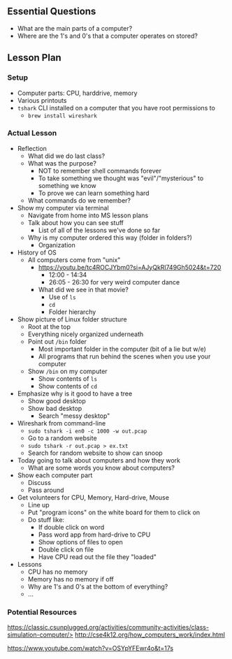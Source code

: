 ## Essential Questions

- What are the main parts of a computer?
- Where are the 1's and 0's that a computer operates on stored?

## Lesson Plan

### Setup

- Computer parts: CPU, harddrive, memory
- Various printouts
- `tshark` CLI installed on a computer that you have root permissions to
    - `brew install wireshark`

### Actual Lesson

- Reflection
    - What did we do last class?
    - What was the purpose?
        - NOT to remember shell commands forever
        - To take something we thought was "evil"/"mysterious" to something we know
        - To prove we can learn something hard
    - What commands do we remember?
- Show my computer via terminal
    - Navigate from home into MS lesson plans
    - Talk about how you can see stuff
        - List of all of the lessons we've done so far
    - Why is my computer ordered this way (folder in folders?)
        - Organization
- History of OS
    - All computers come from "unix"
        - https://youtu.be/tc4ROCJYbm0?si=AJyQkRl749Gh5024&t=720
            - 12:00 - 14:34
            - 26:05 - 26:30 for very weird computer dance
        - What did we see in that movie?
            - Use of `ls`
            - `cd`
            - Folder hierarchy
- Show picture of Linux folder structure
    - Root at the top
    - Everything nicely organized underneath
    - Point out `/bin` folder
        - Most important folder in the computer (bit of a lie but w/e)
        - All programs that run behind the scenes when you use your computer
    - Show `/bin` on my computer
        - Show contents of `ls`
        - Show contents of `cd`
- Emphasize why is it good to have a tree
    - Show good desktop
    - Show bad desktop
        - Search "messy desktop"
- Wireshark from command-line
    - `sudo tshark -i en0 -c 1000 -w out.pcap`
    - Go to a random website
    - `sudo tshark -r out.pcap > ex.txt`
    - Search for random website to show can snoop
- Today going to talk about computers and how they work
    - What are some words you know about computers?
- Show each computer part
    - Discuss
    - Pass around
- Get volunteers for CPU, Memory, Hard-drive, Mouse
    - Line up
    - Put "program icons" on the white board for them to click on
    - Do stuff like:
        - If double click on word
        - Pass word app from hard-drive to CPU
        - Show options of files to open
        - Double click on file
        - Have CPU read out the file they "loaded"
- Lessons
    - CPU has no memory
    - Memory has no memory if off
    - Why are 1's and 0's at the bottom of everything?
    - ...

### Potential Resources

https://classic.csunplugged.org/activities/community-activities/class-simulation-computer/>
http://cse4k12.org/how_computers_work/index.html

https://www.youtube.com/watch?v=OSYpYFEwr4o&t=17s